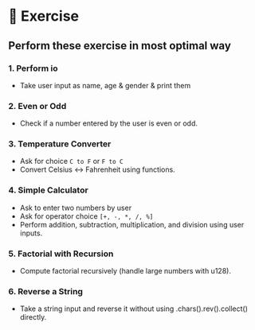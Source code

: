 # 🦀 Exercise

## Perform these exercise in most optimal way

### 1. Perform io
- Take user input as name, age & gender & print them

### 2. Even or Odd
- Check if a number entered by the user is even or odd.

### 3. Temperature Converter
- Ask for choice `C to F` or `F to C`
- Convert Celsius ↔ Fahrenheit using functions.

### 4. Simple Calculator
- Ask to enter two numbers by user
- Ask for operator choice `[+, -, *, /, %]`
- Perform addition, subtraction, multiplication, and division using user inputs.

### 5. Factorial with Recursion
- Compute factorial recursively (handle large numbers with u128).

### 6. Reverse a String
- Take a string input and reverse it without using .chars().rev().collect() directly.
